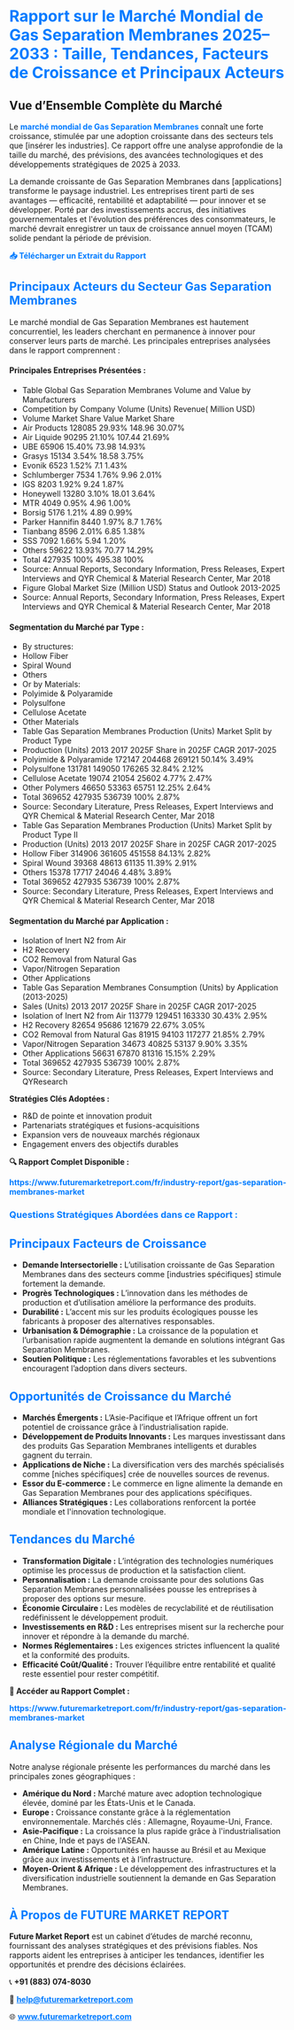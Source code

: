 <h1 style="color: #007BFF;">Rapport sur le Marché Mondial de Gas Separation Membranes 2025–2033 : Taille, Tendances, Facteurs de Croissance et Principaux Acteurs</h1>

<section id="overview">
  <h2>Vue d’Ensemble Complète du Marché</h2>
  <p>
    Le <a href="https://www.futuremarketreport.com/fr/industry-report/gas-separation-membranes-market" style="color: #007BFF; text-decoration: none;"><strong>marché mondial de Gas Separation Membranes</strong></a> connaît une forte croissance, stimulée par une adoption croissante dans des secteurs tels que [insérer les industries]. Ce rapport offre une analyse approfondie de la taille du marché, des prévisions, des avancées technologiques et des développements stratégiques de 2025 à 2033.
  </p>
  <p>
    La demande croissante de Gas Separation Membranes dans [applications] transforme le paysage industriel. Les entreprises tirent parti de ses avantages — efficacité, rentabilité et adaptabilité — pour innover et se développer. Porté par des investissements accrus, des initiatives gouvernementales et l'évolution des préférences des consommateurs, le marché devrait enregistrer un taux de croissance annuel moyen (TCAM) solide pendant la période de prévision.
  </p>
</section>

<section id="download">
  <p><a href="https://www.futuremarketreport.com/fr/request-sample/reportId=28239" style="color: #007BFF; text-decoration: none;"><strong>📥 Télécharger un Extrait du Rapport</strong></a></p>
</section>

<section id="key-players">
  <h2 style="color: #007BFF;">Principaux Acteurs du Secteur Gas Separation Membranes</h2>
  <p>
    Le marché mondial de Gas Separation Membranes est hautement concurrentiel, les leaders cherchant en permanence à innover pour conserver leurs parts de marché. Les principales entreprises analysées dans le rapport comprennent :
  </p>
  <h4>Principales Entreprises Présentées :</h4>
  <ul><li>Table Global Gas Separation Membranes Volume and Value by Manufacturers</li><li>Competition by Company	Volume (Units)	Revenue( Million USD)</li><li>Volume	Market Share	Value	Market Share</li><li>Air Products	128085	29.93%	148.96	30.07%</li><li>Air Liquide	90295	21.10%	107.44	21.69%</li><li>UBE	65906	15.40%	73.98	14.93%</li><li>Grasys	15134	3.54%	18.58	3.75%</li><li>Evonik	6523	1.52%	7.1	1.43%</li><li>Schlumberger	7534	1.76%	9.96	2.01%</li><li>IGS	8203	1.92%	9.24	1.87%</li><li>Honeywell	13280	3.10%	18.01	3.64%</li><li>MTR	4049	0.95%	4.96	1.00%</li><li>Borsig	5176	1.21%	4.89	0.99%</li><li>Parker Hannifin	8440	1.97%	8.7	1.76%</li><li>Tianbang	8596	2.01%	6.85	1.38%</li><li>SSS	7092	1.66%	5.94	1.20%</li><li>Others	59622	13.93%	70.77	14.29%</li><li>Total	427935	100%	495.38	100%</li><li>Source: Annual Reports, Secondary Information, Press Releases, Expert Interviews and QYR Chemical &amp; Material Research Center, Mar 2018</li><li>Figure Global Market Size (Million USD) Status and Outlook 2013-2025</li><li>Source: Annual Reports, Secondary Information, Press Releases, Expert Interviews and QYR Chemical &amp; Material Research Center, Mar 2018</li></ul>

  <h4>Segmentation du Marché par Type :</h4>
  <ul><li>By structures:</li><li>Hollow Fiber</li><li>Spiral Wound</li><li>Others</li><li>Or by Materials:</li><li>Polyimide &amp; Polyaramide</li><li>Polysulfone</li><li>Cellulose Acetate</li><li>Other Materials</li><li>Table Gas Separation Membranes Production (Units) Market Split by Product Type</li><li>Production (Units)	2013	2017	2025F	Share in 2025F	CAGR 2017-2025</li><li>Polyimide &amp; Polyaramide	172147	204468	269121	50.14%	3.49%</li><li>Polysulfone	131781	149050	176265	32.84%	2.12%</li><li>Cellulose Acetate	19074	21054	25602	4.77%	2.47%</li><li>Other Polymers	46650	53363	65751	12.25%	2.64%</li><li>Total	369652	427935	536739	100%	2.87%</li><li>Source: Secondary Literature, Press Releases, Expert Interviews and QYR Chemical &amp; Material Research Center, Mar 2018</li><li>Table Gas Separation Membranes Production (Units) Market Split by Product Type II</li><li>Production (Units)	2013	2017	2025F	Share in 2025F	CAGR 2017-2025</li><li>Hollow Fiber	314906	361605	451558	84.13%	2.82%</li><li>Spiral Wound	39368	48613	61135	11.39%	2.91%</li><li>Others	15378	17717	24046	4.48%	3.89%</li><li>Total	369652	427935	536739	100%	2.87%</li><li>Source: Secondary Literature, Press Releases, Expert Interviews and QYR Chemical &amp; Material Research Center, Mar 2018</li></ul>

  <h4>Segmentation du Marché par Application :</h4>
  <ul><li>Isolation of Inert N2 from Air</li><li>H2 Recovery</li><li>CO2 Removal from Natural Gas</li><li>Vapor/Nitrogen Separation</li><li>Other Applications</li><li>Table Gas Separation Membranes Consumption (Units) by Application (2013-2025)</li><li>Sales (Units)	2013	2017	2025F	Share in 2025F	CAGR 2017-2025</li><li>Isolation of Inert N2 from Air	113779	129451	163330	30.43%	2.95%</li><li>H2 Recovery	82654	95686	121679	22.67%	3.05%</li><li>CO2 Removal from Natural Gas	81915	94103	117277	21.85%	2.79%</li><li>Vapor/Nitrogen Separation	34673	40825	53137	9.90%	3.35%</li><li>Other Applications	56631	67870	81316	15.15%	2.29%</li><li>Total	369652	427935	536739	100%	2.87%</li><li>Source: Secondary Literature, Press Releases, Expert Interviews and QYResearch</li></ul>

  <p><strong>Stratégies Clés Adoptées :</strong></p>
  <ul>
    <li>R&D de pointe et innovation produit</li>
    <li>Partenariats stratégiques et fusions-acquisitions</li>
    <li>Expansion vers de nouveaux marchés régionaux</li>
    <li>Engagement envers des objectifs durables</li>
  </ul>
</section>

<section id="questions">
  <p><strong>🔍 Rapport Complet Disponible :</strong></p>
  <a href="https://www.futuremarketreport.com/fr/industry-report/gas-separation-membranes-market" style="color: #007BFF; text-decoration: none;"><strong>https://www.futuremarketreport.com/fr/industry-report/gas-separation-membranes-market</strong></a>
  <h3 style="color: #007BFF;">Questions Stratégiques Abordées dans ce Rapport :</h3>
</section>

<section id="driving-factors">
  <h2 style="color: #007BFF;">Principaux Facteurs de Croissance</h2>
  <ul>
    <li><strong>Demande Intersectorielle :</strong> L’utilisation croissante de Gas Separation Membranes dans des secteurs comme [industries spécifiques] stimule fortement la demande.</li>
    <li><strong>Progrès Technologiques :</strong> L’innovation dans les méthodes de production et d’utilisation améliore la performance des produits.</li>
    <li><strong>Durabilité :</strong> L’accent mis sur les produits écologiques pousse les fabricants à proposer des alternatives responsables.</li>
    <li><strong>Urbanisation & Démographie :</strong> La croissance de la population et l’urbanisation rapide augmentent la demande en solutions intégrant Gas Separation Membranes.</li>
    <li><strong>Soutien Politique :</strong> Les réglementations favorables et les subventions encouragent l’adoption dans divers secteurs.</li>
  </ul>
</section>

<section id="growth-opportunities">
  <h2 style="color: #007BFF;">Opportunités de Croissance du Marché</h2>
  <ul>
    <li><strong>Marchés Émergents :</strong> L’Asie-Pacifique et l’Afrique offrent un fort potentiel de croissance grâce à l’industrialisation rapide.</li>
    <li><strong>Développement de Produits Innovants :</strong> Les marques investissant dans des produits Gas Separation Membranes intelligents et durables gagnent du terrain.</li>
    <li><strong>Applications de Niche :</strong> La diversification vers des marchés spécialisés comme [niches spécifiques] crée de nouvelles sources de revenus.</li>
    <li><strong>Essor du E-commerce :</strong> Le commerce en ligne alimente la demande en Gas Separation Membranes pour des applications spécifiques.</li>
    <li><strong>Alliances Stratégiques :</strong> Les collaborations renforcent la portée mondiale et l'innovation technologique.</li>
  </ul>
</section>

<section id="trending-factors">
  <h2 style="color: #007BFF;">Tendances du Marché</h2>
  <ul>
    <li><strong>Transformation Digitale :</strong> L’intégration des technologies numériques optimise les processus de production et la satisfaction client.</li>
    <li><strong>Personnalisation :</strong> La demande croissante pour des solutions Gas Separation Membranes personnalisées pousse les entreprises à proposer des options sur mesure.</li>
    <li><strong>Économie Circulaire :</strong> Les modèles de recyclabilité et de réutilisation redéfinissent le développement produit.</li>
    <li><strong>Investissements en R&D :</strong> Les entreprises misent sur la recherche pour innover et répondre à la demande du marché.</li>
    <li><strong>Normes Réglementaires :</strong> Les exigences strictes influencent la qualité et la conformité des produits.</li>
    <li><strong>Efficacité Coût/Qualité :</strong> Trouver l’équilibre entre rentabilité et qualité reste essentiel pour rester compétitif.</li>
  </ul>
</section>

<section>
  <p><strong>📘 Accéder au Rapport Complet :</strong></p>
  <a href="https://www.futuremarketreport.com/fr/industry-report/gas-separation-membranes-market" style="color: #007BFF; text-decoration: none;"><strong>https://www.futuremarketreport.com/fr/industry-report/gas-separation-membranes-market</strong></a>
</section>

<section id="regional-analysis">
  <h2 style="color: #007BFF;">Analyse Régionale du Marché</h2>
  <p>Notre analyse régionale présente les performances du marché dans les principales zones géographiques :</p>
  <ul>
    <li><strong>Amérique du Nord :</strong> Marché mature avec adoption technologique élevée, dominé par les États-Unis et le Canada.</li>
    <li><strong>Europe :</strong> Croissance constante grâce à la réglementation environnementale. Marchés clés : Allemagne, Royaume-Uni, France.</li>
    <li><strong>Asie-Pacifique :</strong> La croissance la plus rapide grâce à l'industrialisation en Chine, Inde et pays de l'ASEAN.</li>
    <li><strong>Amérique Latine :</strong> Opportunités en hausse au Brésil et au Mexique grâce aux investissements et à l’infrastructure.</li>
    <li><strong>Moyen-Orient & Afrique :</strong> Le développement des infrastructures et la diversification industrielle soutiennent la demande en Gas Separation Membranes.</li>
  </ul>
</section>

<footer>
  <h2 style="color: #007BFF;">À Propos de FUTURE MARKET REPORT</h2>
  <p>
    <strong>Future Market Report</strong> est un cabinet d’études de marché reconnu, fournissant des analyses stratégiques et des prévisions fiables. Nos rapports aident les entreprises à anticiper les tendances, identifier les opportunités et prendre des décisions éclairées.
  </p>
  <p>📞 <strong>+91 (883) 074-8030</strong></p>
  <p>📧 <strong><a href="mailto:help@futuremarketreport.com" style="color: #007BFF;">help@futuremarketreport.com</a></strong></p>
  <p>🌐 <strong><a href="https://www.futuremarketreport.com/" style="color: #007BFF;">www.futuremarketreport.com</a></strong></p>
</footer>